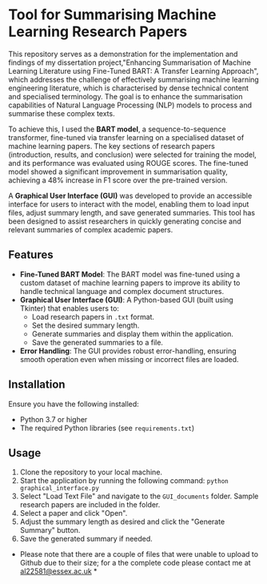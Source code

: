 # Tool for Summarising Machine Learning Research Papers

This repository serves as a demonstration for the implementation and findings of my dissertation project,"Enhancing Summarisation of Machine Learning Literature using Fine-Tuned BART: A Transfer Learning Approach", which addresses the challenge of effectively summarising machine learning engineering literature, which is characterised by dense technical content and specialised terminology. The goal is to enhance the summarisation capabilities of Natural Language Processing (NLP) models to process and summarise these complex texts.

To achieve this, I used the **BART model**, a sequence-to-sequence transformer, fine-tuned via transfer learning on a specialised dataset of machine learning papers. The key sections of research papers (introduction, results, and conclusion) were selected for training the model, and its performance was evaluated using ROUGE scores. The fine-tuned model showed a significant improvement in summarisation quality, achieving a 48% increase in F1 score over the pre-trained version.

A **Graphical User Interface (GUI)** was developed to provide an accessible interface for users to interact with the model, enabling them to load input files, adjust summary length, and save generated summaries. This tool has been designed to assist researchers in quickly generating concise and relevant summaries of complex academic papers.

## Features

- **Fine-Tuned BART Model**: The BART model was fine-tuned using a custom dataset of machine learning papers to improve its ability to handle technical language and complex document structures.
- **Graphical User Interface (GUI)**: A Python-based GUI (built using Tkinter) that enables users to:
  - Load research papers in `.txt` format.
  - Set the desired summary length.
  - Generate summaries and display them within the application.
  - Save the generated summaries to a file.
- **Error Handling**: The GUI provides robust error-handling, ensuring smooth operation even when missing or incorrect files are loaded.

## Installation


Ensure you have the following installed:

- Python 3.7 or higher
- The required Python libraries (see `requirements.txt`)

## Usage

1. Clone the repository to your local machine.
2. Start the application by running the following command: ```python graphical_interface.py```
3. Select "Load Text File" and navigate to the ```GUI_documents``` folder. Sample research papers are included in the folder.
4. Select a paper and click "Open".
5. Adjust the summary length as desired and click the "Generate Summary" button.
6. Save the generated summary if needed.



* Please note that there are a couple of files that were unable to upload to Github due to their size; for a the complete code please contact me at al22581@essex.ac.uk *

